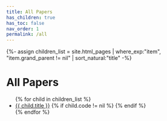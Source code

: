 ```yaml
---
title: All Papers
has_children: true
has_toc: false
nav_order: 1
permalink: /all
---
```


{%- assign children_list = site.html_pages | where_exp:"item", "item.grand_parent != nil" | sort_natural:"title" -%}

# All Papers

<ul>
    {% for child in children_list %}
        <li>
        <a href="{{ child.url | absolute_url }}">{{ child.title }}</a>
        <a href="{{ child.pdf }}"><i class="fa fa-file-text-o" aria-hidden="true"></i></a>
        {% if child.code != nil %}
        <a href="{{ child.code }}"><i class="fa fa fa-github" aria-hidden="true"></i></a>
        {% endif %}
        </li>
    {% endfor %}
</ul>
